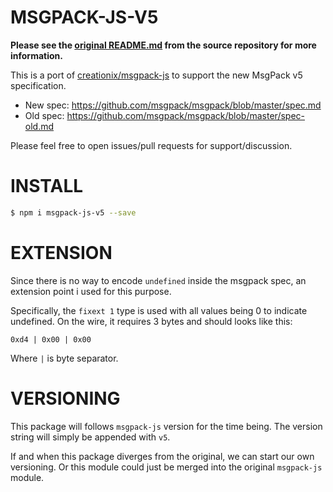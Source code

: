 # MSGPACK-JS-V5

**Please see the [original README.md][1] from the source repository for more
information.**

This is a port of [creationix/msgpack-js][0] to support the new MsgPack v5
specification.

* New spec: https://github.com/msgpack/msgpack/blob/master/spec.md
* Old spec: https://github.com/msgpack/msgpack/blob/master/spec-old.md

Please feel free to open issues/pull requests for support/discussion.

# INSTALL

```sh
$ npm i msgpack-js-v5 --save
```

# EXTENSION

Since there is no way to encode `undefined` inside the msgpack spec, an extension point i
used for this purpose.

Specifically, the `fixext 1` type is used with all values being 0 to indicate undefined.
On the wire, it requires 3 bytes and should looks like this:

```
0xd4 | 0x00 | 0x00
```

Where `|` is byte separator.

# VERSIONING

This package will follows `msgpack-js` version for the time being. The version string will
simply be appended with `v5`.

If and when this package diverges from the original, we can start our own versioning. Or
this module could just be merged into the original `msgpack-js` module.

 [0]: https://github.com/creationix/msgpack-js
 [1]: https://github.com/creationix/msgpack-js/blob/master/README.markdown

